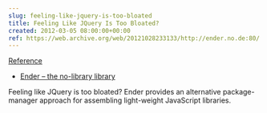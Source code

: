 ```yaml
---  
slug: feeling-like-jquery-is-too-bloated
title: Feeling Like JQuery Is Too Bloated?
created: 2012-03-05 08:00:00+00:00
ref: https://web.archive.org/web/20121028233133/http://ender.no.de:80/
---  
```

[Reference](https://web.archive.org/web/20121028233133/http://ender.no.de:80/)
 
 * [Ender – the no-library library](https://web.archive.org/web/20121028233133/http://ender.no.de:80/)

Feeling like JQuery is too bloated?  Ender provides an alternative
package-manager approach for assembling light-weight JavaScript
libraries.

